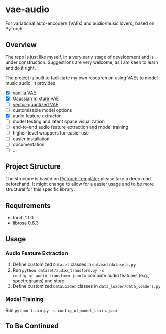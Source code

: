 # vae-audio
For variational auto-encoders (VAEs) and audio/music lovers, based on PyTorch.

## Overview
The repo is just like myself, in a very early stage of development and is under construction. Suggestions are very welcome, as I am keen to learn and do it right.

The project is built to facillitate my own research on using VAEs to model music audio. It provides 
 - [x] [vanilla VAE](https://arxiv.org/abs/1312.6114)
 - [x] [Gaussian mixture VAE](https://arxiv.org/abs/1611.05148)
 - [ ] [vector-quantized VAE](https://arxiv.org/abs/1711.00937)
 - [ ] customizable model options
 - [x] audio feature extracton
 - [ ] model testing and latent space visualization
 - [ ] end-to-end audio feature extraction and model training
 - [ ] higher-level wrappers for easier use
 - [ ] easier installation
 - [ ] documentation
 - [ ] ...

## Project Structure
The structure is based on [PyTorch Template](https://github.com/victoresque/pytorch-template); please take a deep read beforehand. It might change to allow for a easier usage and to be more structural for this specific library.

## Requirements
* torch 1.1.0
* librosa 0.6.3

## Usage
### Audio Feature Extraction 
1. Define customized `Dataset` classes in `dataset/datasets.py`
2. Run `python dataset/audio_transform.py -c config_of_audio_transform.json` to compute audio features (e.g., spectrograms) and store
3. Define customized `DataLoader` classes in `data_loader/data_loaders.py`
### Model Training
Run `python train.py -c config_of_model_train.json`

## To Be Continued
